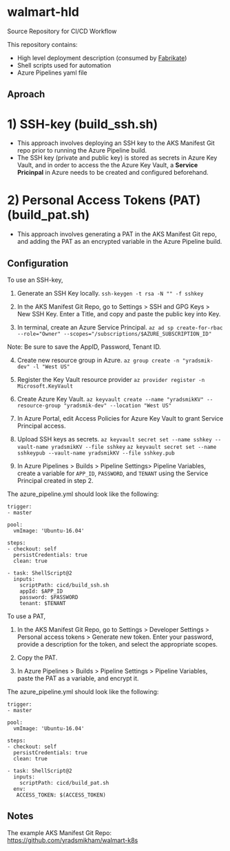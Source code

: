 # walmart-hld
Source Repository for CI/CD Workflow

This repository contains:
- High level deployment description (consumed by [Fabrikate](https://github.com/Microsoft/fabrikate))
- Shell scripts used for automation
- Azure Pipelines yaml file

## Aproach

# 1) SSH-key (build_ssh.sh)
- This approach involves deploying an SSH key to the AKS Manifest Git repo prior to running the Azure Pipeline build.
- The SSH key (private and public key) is stored as secrets in Azure Key Vault, and in order to access the the Azure Key Vault, a **Service Pricinpal** in Azure needs to be created and configured beforehand.

# 2) Personal Access Tokens (PAT) (build_pat.sh)
- This approach involves generating a PAT in the AKS Manifest Git repo, and adding the PAT as an encrypted variable in the Azure Pipeline build.

## Configuration

To use an SSH-key, 

1. Generate an SSH Key locally.
`ssh-keygen -t rsa -N "" -f sshkey`

2. In the AKS Manifest Git Repo, go to Settings > SSH and GPG Keys > New SSH Key. Enter a Title, and copy and paste the public key into Key.

3. In terminal, create an Azure Service Principal.
`az ad sp create-for-rbac --role="Owner" --scopes="/subscriptions/$AZURE_SUBSCRIPTION_ID"`

Note: Be sure to save the AppID, Password, Tenant ID.

4. Create new resource group in Azure.
`az group create -n "yradsmik-dev" -l "West US"`

5. Register the Key Vault resource provider
`az provider register -n Microsoft.KeyVault`

6. Create Azure Key Vault.
`az keyvault create --name "yradsmikKV" --resource-group "yradsmik-dev" --location "West US"`

7. In Azure Portal, edit Access Policies for Azure Key Vault to grant Service Principal access.

8. Upload SSH keys as secrets.
`az keyvault secret set --name sshkey --vault-name yradsmikKV --file sshkey`
`az keyvault secret set --name sshkeypub --vault-name yradsmikKV --file sshkey.pub`

9. In Azure Pipelines > Builds > Pipeline Settings> Pipeline Variables, create a variable for `APP_ID`, `PASSWORD`, and `TENANT` using the Service Principal created in step 2.

The azure_pipeline.yml should look like the following:

```
trigger:
- master

pool:
  vmImage: 'Ubuntu-16.04'

steps:
- checkout: self
  persistCredentials: true
  clean: true

- task: ShellScript@2
  inputs:
    scriptPath: cicd/build_ssh.sh
    appId: $APP_ID
    password: $PASSWORD
    tenant: $TENANT

```

To use a PAT,

1. In the AKS Manifest Git Repo, go to Settings > Developer Settings > Personal access tokens > Generate new token. Enter your password, provide a description for the token, and select the appropriate scopes.

2. Copy the PAT.

3. In Azure Pipelines > Builds > Pipeline Settings > Pipeline Variables, paste the PAT as a variable, and encrypt it.

The azure_pipeline.yml should look like the following:

```
trigger:
- master

pool:
  vmImage: 'Ubuntu-16.04'

steps:
- checkout: self
  persistCredentials: true
  clean: true

- task: ShellScript@2
  inputs:
    scriptPath: cicd/build_pat.sh
  env:
   ACCESS_TOKEN: $(ACCESS_TOKEN)

```

## Notes

The example AKS Manifest Git Repo: https://github.com/yradsmikham/walmart-k8s 
